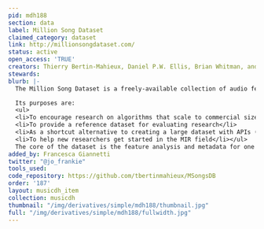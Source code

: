 ```yaml
---
pid: mdh188
section: data
label: Million Song Dataset
claimed_category: dataset
link: http://millionsongdataset.com/
status: active
open_access: 'TRUE'
creators: Thierry Bertin-Mahieux, Daniel P.W. Ellis, Brian Whitman, and Paul Lamere
stewards:
blurb: |-
  The Million Song Dataset is a freely-available collection of audio features and metadata for a million contemporary popular music tracks.

  Its purposes are:
  <ul>
  <li>To encourage research on algorithms that scale to commercial sizes</li>
  <li>To provide a reference dataset for evaluating research</li>
  <li>As a shortcut alternative to creating a large dataset with APIs (e.g. The Echo Nest's)</li>
  <li>To help new researchers get started in the MIR field</li></ul>
  The core of the dataset is the feature analysis and metadata for one million songs, provided by The Echo Nest. The dataset does not include any audio, only the derived features. Note, however, that sample audio can be fetched from services like 7digital, using code we provide.
added_by: Francesca Giannetti
twitter: "@jo_frankie"
tools_used:
code_repository: https://github.com/tbertinmahieux/MSongsDB
order: '187'
layout: musicdh_item
collection: musicdh
thumbnail: "/img/derivatives/simple/mdh188/thumbnail.jpg"
full: "/img/derivatives/simple/mdh188/fullwidth.jpg"
---
```

